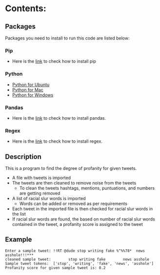 # Contents:

## Packages
Packages you need to install to run this code are listed below: <br />
### Pip <br />
* Here is the [link](https://pip.pypa.io/en/stable/installation/) to check how to install pip
### Python <br />
* [Python for Ubuntu](https://docs.python-guide.org/starting/install3/linux/)
* [Python for Mac](https://www.python.org/downloads/macos/)
* [Python for Windows](https://www.python.org/downloads/) 
### Pandas <br />
* Here is the [link](https://pandas.pydata.org/docs/getting_started/install.html) to check how to install pandas.
### Regex <br />
* Here is the [link](https://learnbyexample.github.io/py_regular_expressions/regex-module.html) to check how to install regex.

## Description
This is a program to find the degree of profanity for given tweets. <br />
* A file with tweets is imported
* The tweets are then cleaned to remove noise from the tweets 
  * To clean the tweets hashtags, mentions, puntuations, and numbers are getting removed 
* A list of racial slur words is imported
  * Words can be added or removed as per requirements
* Each tweet in the imported file is then checked for racial slur words in the list
* If racial slur words are found, the based on number of racial slur words contained in the tweet, a profanity score is assigned to the tweet

## Example
```
Enter a sample tweet: !!RT @dude stop writing fake %^%%78*  news asshole!!!*** 
cleaned sample tweet:        stop writing fake        news asshole  
Sample tweet tokens:  ['stop', 'writing', 'fake', 'news', 'asshole']
Profanity score for given sample tweet is: 0.2
```



